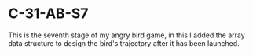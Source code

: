 # C-31-AB-S7
This is the seventh stage of my angry bird game, in this I added the array data structure to design the bird's trajectory after it has been launched.
